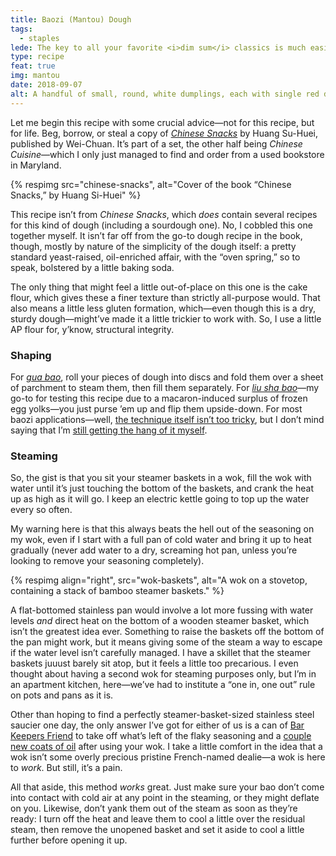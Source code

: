 ```yaml
---
title: Baozi (Mantou) Dough
tags:
  - staples
lede: The key to all your favorite <i>dim sum</i> classics is much easier than you think.
type: recipe
feat: true
img: mantou
date: 2018-09-07
alt: A handful of small, round, white dumplings, each with single red dot on the top, inside of a bamboo steamer basket.
---
```


Let me begin this recipe with some crucial advice—not for this recipe, but for life. Beg, borrow, or steal a copy of <i>[Chinese Snacks](https://www.cookbookvillage.com/products/wei-chuan-cookbook-chinese-snacks)</i> by Huang Su-Huei, published by Wei-Chuan. It’s part of a set, the other half being <i>Chinese Cuisine</i>—which I only just managed to find and order from a used bookstore in Maryland.

{% respimg 
    src="chinese-snacks", 
    alt="Cover of the book “Chinese Snacks,” by Huang Si-Huei"
%}

This recipe isn’t from <i>Chinese Snacks</i>, which _does_ contain several recipes for this kind of dough (including a sourdough one). No, I cobbled this one together myself. It isn’t far off from the go-to dough recipe in the book, though, mostly by nature of the simplicity of the dough itself: a pretty standard yeast-raised, oil-enriched affair, with the “oven spring,” so to speak, bolstered by a little baking soda.

The only thing that might feel a little out-of-place on this one is the cake flour, which gives these a finer texture than strictly all-purpose would. That also means a little less gluten formation, which—even though this is a dry, sturdy dough—might’ve made it a little trickier to work with. So, I use a little AP flour for, y’know, structural integrity.

### Shaping

For <i>[gua bao](https://en.wikipedia.org/wiki/Gua_bao)</i>, roll your pieces of dough into discs and fold them over a sheet of parchment to steam them, then fill them separately. For <i>[liu sha bao](http://www.bakeforhappykids.com/2014/02/liu-sha-bao-chinese-molten-salted-egg.html)</i>—my go-to for testing this recipe due to a macaron-induced surplus of frozen egg yolks—you just purse ’em up and flip them upside-down. For most baozi applications—well, [the technique itself isn’t too tricky](https://www.youtube.com/watch?v=r-yF13DqcqQ), but I don’t mind saying that I’m [still getting the hang of it myself](https://www.instagram.com/p/BlQlwa4FEvo).

### Steaming

So, the gist is that you sit your steamer baskets in a wok, fill the wok with water until it’s just touching the bottom of the baskets, and crank the heat up as high as it will go. I keep an electric kettle going to top up the water every so often.

My warning here is that this always beats the hell out of the seasoning on my wok, even if I start with a full pan of cold water and bring it up to heat gradually (never add water to a dry, screaming hot pan, unless you’re looking to remove your seasoning completely).

{% respimg 
    align="right",
    src="wok-baskets", 
    alt="A wok on a stovetop, containing a stack of bamboo steamer baskets."
%}

A flat-bottomed stainless pan would involve a lot more fussing with water levels _and_ direct heat on the bottom of a wooden steamer basket, which isn’t the greatest idea ever. Something to raise the baskets off the bottom of the pan might work, but it means giving some of the steam a way to escape if the water level isn’t carefully managed. I have a skillet that the steamer baskets juuust barely sit atop, but it feels a little too precarious. I even thought about having a second wok for steaming purposes only, but I’m in an apartment kitchen, here—we’ve had to institute a “one in, one out” rule on pots and pans as it is.

Other than hoping to find a perfectly steamer-basket-sized stainless steel saucier one day, the only answer I’ve got for either of us is a can of [Bar Keepers Friend](https://amzn.to/2oOTkYj) to take off what’s left of the flaky seasoning and a [couple new coats of oil](/articles/field-review/#the-gritty-details) after using your wok. I take a little comfort in the idea that a wok isn’t some overly precious pristine French-named dealie—a wok is here to _work_. But still, it’s a pain.

All that aside, this method _works_ great. Just make sure your bao don’t come into contact with cold air at any point in the steaming, or they might deflate on you. Likewise, don’t yank them out of the steam as soon as they’re ready: I turn off the heat and leave them to cool a little over the residual steam, then remove the unopened basket and set it aside to cool a little further before opening it up.
